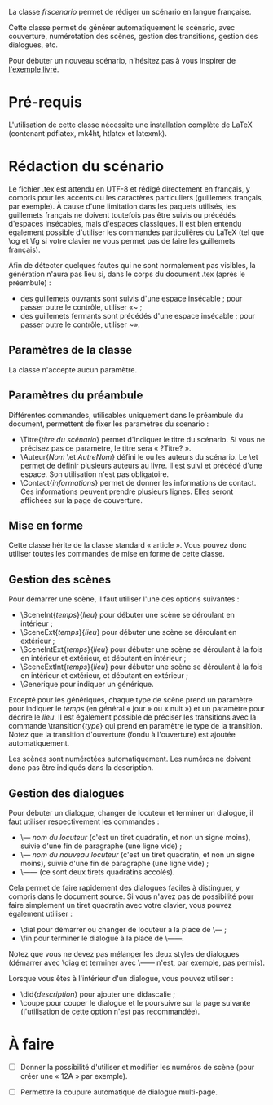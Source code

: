 La classe _frscenario_ permet de rédiger un scénario en langue française.

Cette classe permet de générer automatiquement le scénario, avec couverture, numérotation des scènes, gestion des transitions, gestion des dialogues, etc.

Pour débuter un nouveau scénario, n'hésitez pas à vous inspirer de [l'exemple livré](exemple).

# Pré-requis

L'utilisation de cette classe nécessite une installation complète de LaTeX (contenant pdflatex, mk4ht, htlatex et latexmk).

# Rédaction du scénario

Le fichier .tex est attendu en UTF-8 et rédigé directement en français, y compris pour les accents ou les caractères particuliers (guillemets français, par exemple). À cause d'une limitation dans les paquets utilisés, les guillemets français ne doivent toutefois pas être suivis ou précédés d'espaces insécables, mais d'espaces classiques. Il est bien entendu également possible d'utiliser les commandes particulières du LaTeX (tel que \og et \fg si votre clavier ne vous permet pas de faire les guillemets français).

Afin de détecter quelques fautes qui ne sont normalement pas visibles, la génération n'aura pas lieu si, dans le corps du document .tex (après le préambule) :
* des guillemets ouvrants sont suivis d'une espace insécable ; pour passer outre le contrôle, utiliser «~ ;
* des guillemets fermants sont précédés d'une espace insécable ; pour passer outre le contrôle, utiliser ~».

## Paramètres de la classe

La classe n'accepte aucun paramètre.

## Paramètres du préambule

Différentes commandes, utilisables uniquement dans le préambule du document, permettent de fixer les paramètres du scenario :
* \Titre{_titre du scénario_} permet d'indiquer le titre du scénario. Si vous ne précisez pas ce paramètre, le titre sera « ?Titre? ».
* \Auteur{_Nom_ \et _AutreNom_} défini le ou les auteurs du scénario. Le \et permet de définir plusieurs auteurs au livre. Il est suivi et précédé d'une espace. Son utilisation n'est pas obligatoire.
* \Contact{_informations_} permet de donner les informations de contact. Ces informations peuvent prendre plusieurs lignes. Elles seront affichées sur la page de couverture.

## Mise en forme

Cette classe hérite de la classe standard « article ». Vous pouvez donc utiliser toutes les commandes de mise en forme de cette classe.

## Gestion des scènes

Pour démarrer une scène, il faut utiliser l'une des options suivantes :
* \SceneInt{_temps_}{_lieu_} pour débuter une scène se déroulant en intérieur ;
* \SceneExt{_temps_}{_lieu_} pour débuter une scène se déroulant en extérieur ;
* \SceneIntExt{_temps_}{_lieu_} pour débuter une scène se déroulant à la fois en intérieur et extérieur, et débutant en intérieur ;
* \SceneExtInt{_temps_}{_lieu_} pour débuter une scène se déroulant à la fois en intérieur et extérieur, et débutant en extérieur ;
* \Generique pour indiquer un générique.

Excepté pour les génériques, chaque type de scène prend un paramètre pour indiquer le _temps_ (en général « jour » ou « nuit ») et un paramètre pour décrire le _lieu_. Il est également possible de préciser les transitions avec la commande \transition{_type_} qui prend en paramètre le type de la transition. Notez que la transition d'ouverture (fondu à l'ouverture) est ajoutée automatiquement.

Les scènes sont numérotées automatiquement. Les numéros ne doivent donc pas être indiqués dans la description.

## Gestion des dialogues

Pour débuter un dialogue, changer de locuteur et terminer un dialogue, il faut utiliser respectivement les commandes :
* \— _nom du locuteur_ (c'est un tiret quadratin, et non un signe moins), suivie d'une fin de paragraphe (une ligne vide) ;
* \— _nom du nouveau locuteur_ (c'est un tiret quadratin, et non un signe moins), suivie d'une fin de paragraphe (une ligne vide) ;
* \—— (ce sont deux tirets quadratins accolés).

Cela permet de faire rapidement des dialogues faciles à distinguer, y compris dans le document source. Si vous n'avez pas de possibilité pour faire simplement un tiret quadratin avec votre clavier, vous pouvez également utiliser :
* \dial pour démarrer ou changer de locuteur à la place de \— ;
* \fin pour terminer le dialogue à la place de \——.

Notez que vous ne devez pas mélanger les deux styles de dialogues (démarrer avec \diag et terminer avec \—— n'est, par exemple, pas permis).

Lorsque vous êtes à l'intérieur d'un dialogue, vous pouvez utiliser :
* \did{_description_} pour ajouter une didascalie ;
* \coupe pour couper le dialogue et le poursuivre sur la page suivante (l'utilisation de cette option n'est pas recommandée).

# À faire

- [ ] Donner la possibilité d'utiliser et modifier les numéros de scène (pour créer une « 12A » par exemple).
- [ ] Permettre la coupure automatique de dialogue multi-page.

